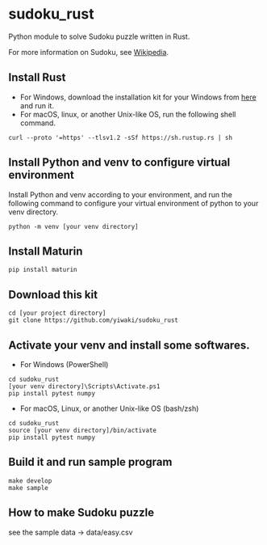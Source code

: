 # sudoku_rust

Python module to solve Sudoku puzzle written in Rust.

For more information on Sudoku, see [Wikipedia](https://en.wikipedia.org/wiki/Sudoku).

## Install Rust

- For Windows, download the installation kit for your Windows from [here](https://forge.rust-lang.org/infra/other-installation-methods.eichithi-emueru) and run it.
- For macOS, linux, or another Unix-like OS, run the following shell command.

```
curl --proto '=https' --tlsv1.2 -sSf https://sh.rustup.rs | sh
```

## Install Python and venv to configure virtual environment

Install Python and venv according to your environment, and run the following command to configure your virtual environment of python to your venv directory.

```
python -m venv [your venv directory]
```

## Install Maturin

```
pip install maturin
```

## Download this kit

```
cd [your project directory]
git clone https://github.com/yiwaki/sudoku_rust
```

## Activate your venv and install some softwares.

- For Windows (PowerShell)

```
cd sudoku_rust
[your venv directory]\Scripts\Activate.ps1
pip install pytest numpy
```

- For macOS, Linux, or another Unix-like OS (bash/zsh)

```
cd sudoku_rust
source [your venv directory]/bin/activate
pip install pytest numpy
```

## Build it and run sample program

```
make develop
make sample
```

## How to make Sudoku puzzle

see the sample data -> data/easy.csv
